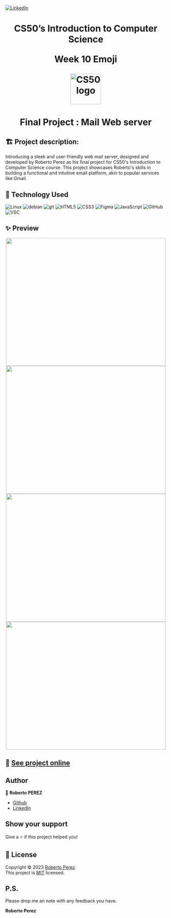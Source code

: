 <a href="https://www.linkedin.com/in/pejir/" target="_blank"><img src="https://img.shields.io/badge/LinkedIn-blue?style=flat&logo=linkedin&labelColor=blue" alt="LinkedIn" /></a>
<h1 align="center">CS50’s Introduction to Computer Science

Week 10 Emoji

 <a href="https://github.com/PeJiR/Harvard-s-Professional-Certificate-in-Computer-Science-for-Python-Programming.git">
  <img src="https://media.licdn.com/dms/image/C4E0BAQGYjmmBCvqLmg/company-logo_200_200/0/1631309789389?e=1720051200&amp;v=beta&amp;t=bZH--2YGsjzmL1rsyx6O15g9k-41VyNXKV4HKGEYTaw" loading="lazy" alt="CS50 logo" id="ember490" class="evi-image lazy-image ember-view org-top-card-primary-content__logo" width="96" height="96">
  </a>
<h1 align="center"> Final Project  : Mail Web server</h1>

 
   


 

 
## 🏗️  Project description: 
Introducing a sleek and user-friendly web mail server, designed and developed by Roberto Perez as his final project for CS50's Introduction to Computer Science course. This project showcases Roberto's skills in building a functional and intuitive email platform, akin to popular services like Gmail.

## 🤖 Technology Used 
![Linux](https://img.shields.io/badge/Linux-FCC624?style=for-the-badge&logo=linux&logoColor=black)
![debian](https://img.shields.io/badge/debian-red?style=for-the-badge&logo=debian&logoColor=red&color=grey)
![git](https://img.shields.io/badge/GIT-E44C30?style=for-the-badge&logo=git&logoColor=white)
![HTML5](https://img.shields.io/badge/html5-%23E34F26.svg?style=for-the-badge&logo=html5&logoColor=white)
![CSS3](https://img.shields.io/badge/css3-%231572B6.svg?style=for-the-badge&logo=css3&logoColor=white) 
![Figma](https://img.shields.io/badge/figma-%23f24e1e.svg?style=for-the-badge&logo=figma&logoColor=white)
![JavaScript](https://img.shields.io/badge/javascript-%23F7DF1E.svg?style=for-the-badge&logo=javascript&logoColor=black)
![GitHub](https://img.shields.io/badge/github-%23121011.svg?style=for-the-badge&logo=github&logoColor=white) 
![VSC](https://img.shields.io/badge/VISUAL%20studio%20code-%23007acc.svg?style=for-the-badge&logo=Visual%20Studio%20Code&logoColor=white)
 



## ✨ Preview
<p align="center">
  <a href="https://pejir.github.io/intro-section-with-dropdown-navigation-main/">
    <img src="./screenshots/photo4.png" width="500" height="400">
    <img src="./screenshots/photo2.png" width="500" height="400">
    <img src="./screenshots/photo1.png" width="500" height="400">
    <img src="./screenshots/photo3.png" width="500" height="400">  
  </a>
</p>

## 🚀 [See project online](https://www.youtube.com/watch?v=KEBxUmEw7hY)


 

## Author

👤 **Roberto PEREZ**

<!--- 
* [Website](https://pejir.github.io/robertoportfolio.io/ )
* [Twitter](https://twitter.com/pejir)--->
* [Github](https://github.com/pejir)
* [LinkedIn](https://linkedin.com/in/pejir)

<!---
## 🤝 Contributing

Contributions, issues and feature requests are welcome!<br />Feel free to check [issues page](pejir). You can also take a look at the [contributing guide](pejir).
---> 
 
## Show your support

Give a ⭐️ if this project helped you!

<!---
<a href="https://www.patreon.com/pejir">
  <img src="https://c5.patreon.com/external/logo/become_a_patron_button@2x.png" width="160">
</a>
--->

## 📝 License

Copyright © 2023 [Roberto Perez](https://github.com/PeJiR).<br />
This project is [MIT](https://opensource.org/license/mit/) licensed.


P.S.
------------

Please drop me an note with any feedback you have.

**Roberto Perez**
